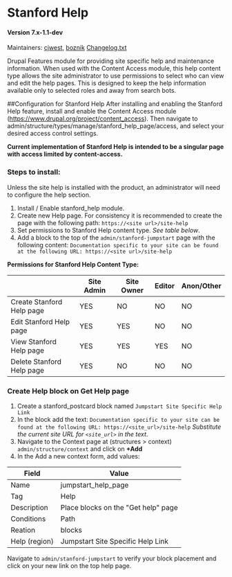# Stanford Help
#### Version 7.x-1.1-dev

Maintainers: [cjwest](https://github.com/cjwest), [boznik](https://github.com/boznik)
[Changelog.txt](CHANGELOG.txt)

Drupal Features module for providing site specific help and maintenance information. When used with the Content Access module, this help content type allows the site administrator to use permissions to select who can view and edit the help pages. This is designed to keep the help information available only to selected roles and away from search bots. 

##Configuration for Stanford Help
After installing and enabling the Stanford Help feature, install and enable the Content Access module (https://www.drupal.org/project/content_access). Then navigate to admin/structure/types/manage/stanford_help_page/access, and select your desired access control settings.

**Current implementation of Stanford Help is intended to be a singular page with access limited by content-access.**

### Steps to install:
Unless the site help is installed with the product, an administrator will need to configure the help section.

1. Install / Enable stanford_help module.
2. Create new Help page. For consistency it is recommended to create the page with the following path: `https://<site url>/site-help`
3. Set permissions to Stanford Help content type. *See table below*.
4. Add a block to the top of the `admin/stanford-jumpstart` page with the following content:
`Documentation specific to your site can be found at the following URL:
https://<site url>/site-help`

**Permissions for Stanford Help Content Type:**

| |Site Admin|Site Owner|Editor|Anon/Other|
|---|---|---|---|---|
|Create Stanford Help page|YES|NO|NO|NO|
|Edit Stanford Help page|YES|YES|NO|NO|
|View Stanford Help page|YES|YES|YES|NO|
|Delete Stanford Help page|YES|NO|NO|NO|

### Create Help block on Get Help page

1. Create a stanford_postcard block named `Jumpstart Site Specific Help Link`
2. In the block add the text:
`Documentation specific to your site can be found at the following URL:
https://<site_url>/site-help`
*Substitute the current site URL for `<site_url>` in the text*.
3. Navigate to the Context page at (structures > context) `admin/structure/context` and click on **+Add**
4. In the Add a new context form, add values:

|Field|Value|
|---|---|
|Name|jumpstart_help_page|
|Tag|Help|
|Description|Place blocks on the "Get help" page|
|Conditions|Path|
|Reation|blocks|
|Help (region)|Jumpstart Site Specific Help Link|

Navigate to `admin/stanford-jumpstart` to verify your block placement and click on your new link on the top help page.

